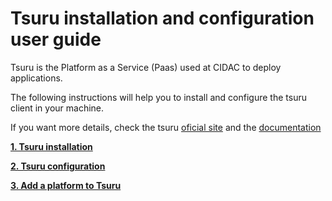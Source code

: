 # Tsuru installation and configuration user guide

Tsuru is the Platform as a Service (Paas) used at CIDAC to deploy applications.

The following instructions will help you to install and configure the tsuru client in your machine.

If you want more details, check the tsuru [oficial site](https://tsuru.io/) and the [documentation](https://docs.tsuru.io/stable/.)

**[1. Tsuru installation](./Tsuru_installation.md)**

**[2. Tsuru configuration](./Tsuru_configuration.md)**

**[3. Add a platform to Tsuru](./Tsuru_add_platform.md)**